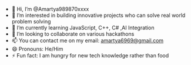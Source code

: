 - 👋 Hi, I’m @Amartya989870xxxx
- 👀 I’m interested in building innovative projects who can solve real world problem solving
- 🌱 I’m currently learning JavaScript, C++, C# ,AI Integration
- 💞️ I’m looking to collaborate on various hackathons 
- 📫 You can contact me on my email: amartya6969@gmail.com 
- 😄 Pronouns: He/Him
- ⚡ Fun fact: I am hungry for new tech knowledge rather than food

<!---
Amartya989870xxxx/Amartya989870xxxx is a ✨ special ✨ repository because its `README.md` (this file) appears on your GitHub profile.
You can click the Preview link to take a look at your changes.
--->

